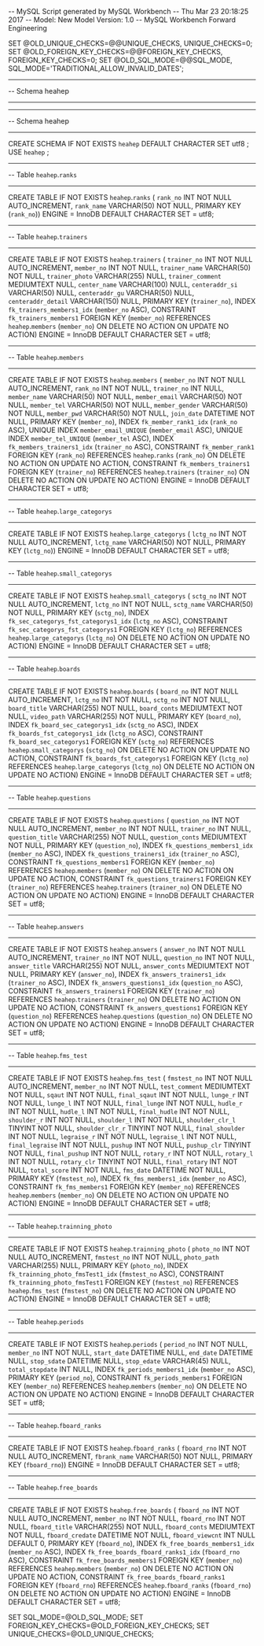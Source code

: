 -- MySQL Script generated by MySQL Workbench
-- Thu Mar 23 20:18:25 2017
-- Model: New Model    Version: 1.0
-- MySQL Workbench Forward Engineering

SET @OLD_UNIQUE_CHECKS=@@UNIQUE_CHECKS, UNIQUE_CHECKS=0;
SET @OLD_FOREIGN_KEY_CHECKS=@@FOREIGN_KEY_CHECKS, FOREIGN_KEY_CHECKS=0;
SET @OLD_SQL_MODE=@@SQL_MODE, SQL_MODE='TRADITIONAL,ALLOW_INVALID_DATES';

-- -----------------------------------------------------
-- Schema heahep
-- -----------------------------------------------------

-- -----------------------------------------------------
-- Schema heahep
-- -----------------------------------------------------
CREATE SCHEMA IF NOT EXISTS `heahep` DEFAULT CHARACTER SET utf8 ;
USE `heahep` ;

-- -----------------------------------------------------
-- Table `heahep`.`ranks`
-- -----------------------------------------------------
CREATE TABLE IF NOT EXISTS `heahep`.`ranks` (
  `rank_no` INT NOT NULL AUTO_INCREMENT,
  `rank_name` VARCHAR(50) NOT NULL,
  PRIMARY KEY (`rank_no`))
ENGINE = InnoDB
DEFAULT CHARACTER SET = utf8;


-- -----------------------------------------------------
-- Table `heahep`.`trainers`
-- -----------------------------------------------------
CREATE TABLE IF NOT EXISTS `heahep`.`trainers` (
  `trainer_no` INT NOT NULL AUTO_INCREMENT,
  `member_no` INT NOT NULL,
  `trainer_name` VARCHAR(50) NOT NULL,
  `trainer_photo` VARCHAR(255) NULL,
  `trainer_comment` MEDIUMTEXT NULL,
  `center_name` VARCHAR(100) NULL,
  `centeraddr_si` VARCHAR(50) NULL,
  `centeraddr_gu` VARCHAR(50) NULL,
  `centeraddr_detail` VARCHAR(150) NULL,
  PRIMARY KEY (`trainer_no`),
  INDEX `fk_trainers_members1_idx` (`member_no` ASC),
  CONSTRAINT `fk_trainers_members1`
    FOREIGN KEY (`member_no`)
    REFERENCES `heahep`.`members` (`member_no`)
    ON DELETE NO ACTION
    ON UPDATE NO ACTION)
ENGINE = InnoDB
DEFAULT CHARACTER SET = utf8;


-- -----------------------------------------------------
-- Table `heahep`.`members`
-- -----------------------------------------------------
CREATE TABLE IF NOT EXISTS `heahep`.`members` (
  `member_no` INT NOT NULL AUTO_INCREMENT,
  `rank_no` INT NOT NULL,
  `trainer_no` INT NULL,
  `member_name` VARCHAR(50) NOT NULL,
  `member_email` VARCHAR(50) NOT NULL,
  `member_tel` VARCHAR(50) NOT NULL,
  `member_gender` VARCHAR(50) NOT NULL,
  `member_pwd` VARCHAR(50) NOT NULL,
  `join_date` DATETIME NOT NULL,
  PRIMARY KEY (`member_no`),
  INDEX `fk_member_rank1_idx` (`rank_no` ASC),
  UNIQUE INDEX `member_email_UNIQUE` (`member_email` ASC),
  UNIQUE INDEX `member_tel_UNIQUE` (`member_tel` ASC),
  INDEX `fk_members_trainers1_idx` (`trainer_no` ASC),
  CONSTRAINT `fk_member_rank1`
    FOREIGN KEY (`rank_no`)
    REFERENCES `heahep`.`ranks` (`rank_no`)
    ON DELETE NO ACTION
    ON UPDATE NO ACTION,
  CONSTRAINT `fk_members_trainers1`
    FOREIGN KEY (`trainer_no`)
    REFERENCES `heahep`.`trainers` (`trainer_no`)
    ON DELETE NO ACTION
    ON UPDATE NO ACTION)
ENGINE = InnoDB
DEFAULT CHARACTER SET = utf8;


-- -----------------------------------------------------
-- Table `heahep`.`large_categorys`
-- -----------------------------------------------------
CREATE TABLE IF NOT EXISTS `heahep`.`large_categorys` (
  `lctg_no` INT NOT NULL AUTO_INCREMENT,
  `lctg_name` VARCHAR(50) NOT NULL,
  PRIMARY KEY (`lctg_no`))
ENGINE = InnoDB
DEFAULT CHARACTER SET = utf8;


-- -----------------------------------------------------
-- Table `heahep`.`small_categorys`
-- -----------------------------------------------------
CREATE TABLE IF NOT EXISTS `heahep`.`small_categorys` (
  `sctg_no` INT NOT NULL AUTO_INCREMENT,
  `lctg_no` INT NOT NULL,
  `sctg_name` VARCHAR(50) NOT NULL,
  PRIMARY KEY (`sctg_no`),
  INDEX `fk_sec_categorys_fst_categorys1_idx` (`lctg_no` ASC),
  CONSTRAINT `fk_sec_categorys_fst_categorys1`
    FOREIGN KEY (`lctg_no`)
    REFERENCES `heahep`.`large_categorys` (`lctg_no`)
    ON DELETE NO ACTION
    ON UPDATE NO ACTION)
ENGINE = InnoDB
DEFAULT CHARACTER SET = utf8;


-- -----------------------------------------------------
-- Table `heahep`.`boards`
-- -----------------------------------------------------
CREATE TABLE IF NOT EXISTS `heahep`.`boards` (
  `board_no` INT NOT NULL AUTO_INCREMENT,
  `lctg_no` INT NOT NULL,
  `sctg_no` INT NOT NULL,
  `board_title` VARCHAR(255) NOT NULL,
  `board_conts` MEDIUMTEXT NOT NULL,
  `video_path` VARCHAR(255) NOT NULL,
  PRIMARY KEY (`board_no`),
  INDEX `fk_board_sec_categorys1_idx` (`sctg_no` ASC),
  INDEX `fk_boards_fst_categorys1_idx` (`lctg_no` ASC),
  CONSTRAINT `fk_board_sec_categorys1`
    FOREIGN KEY (`sctg_no`)
    REFERENCES `heahep`.`small_categorys` (`sctg_no`)
    ON DELETE NO ACTION
    ON UPDATE NO ACTION,
  CONSTRAINT `fk_boards_fst_categorys1`
    FOREIGN KEY (`lctg_no`)
    REFERENCES `heahep`.`large_categorys` (`lctg_no`)
    ON DELETE NO ACTION
    ON UPDATE NO ACTION)
ENGINE = InnoDB
DEFAULT CHARACTER SET = utf8;


-- -----------------------------------------------------
-- Table `heahep`.`questions`
-- -----------------------------------------------------
CREATE TABLE IF NOT EXISTS `heahep`.`questions` (
  `question_no` INT NOT NULL AUTO_INCREMENT,
  `member_no` INT NOT NULL,
  `trainer_no` INT NULL,
  `question_title` VARCHAR(255) NOT NULL,
  `question_conts` MEDIUMTEXT NOT NULL,
  PRIMARY KEY (`question_no`),
  INDEX `fk_questions_members1_idx` (`member_no` ASC),
  INDEX `fk_questions_trainers1_idx` (`trainer_no` ASC),
  CONSTRAINT `fk_questions_members1`
    FOREIGN KEY (`member_no`)
    REFERENCES `heahep`.`members` (`member_no`)
    ON DELETE NO ACTION
    ON UPDATE NO ACTION,
  CONSTRAINT `fk_questions_trainers1`
    FOREIGN KEY (`trainer_no`)
    REFERENCES `heahep`.`trainers` (`trainer_no`)
    ON DELETE NO ACTION
    ON UPDATE NO ACTION)
ENGINE = InnoDB
DEFAULT CHARACTER SET = utf8;


-- -----------------------------------------------------
-- Table `heahep`.`answers`
-- -----------------------------------------------------
CREATE TABLE IF NOT EXISTS `heahep`.`answers` (
  `answer_no` INT NOT NULL AUTO_INCREMENT,
  `trainer_no` INT NOT NULL,
  `question_no` INT NOT NULL,
  `answer_title` VARCHAR(255) NOT NULL,
  `answer_conts` MEDIUMTEXT NOT NULL,
  PRIMARY KEY (`answer_no`),
  INDEX `fk_answers_trainers1_idx` (`trainer_no` ASC),
  INDEX `fk_answers_questions1_idx` (`question_no` ASC),
  CONSTRAINT `fk_answers_trainers1`
    FOREIGN KEY (`trainer_no`)
    REFERENCES `heahep`.`trainers` (`trainer_no`)
    ON DELETE NO ACTION
    ON UPDATE NO ACTION,
  CONSTRAINT `fk_answers_questions1`
    FOREIGN KEY (`question_no`)
    REFERENCES `heahep`.`questions` (`question_no`)
    ON DELETE NO ACTION
    ON UPDATE NO ACTION)
ENGINE = InnoDB
DEFAULT CHARACTER SET = utf8;


-- -----------------------------------------------------
-- Table `heahep`.`fms_test`
-- -----------------------------------------------------
CREATE TABLE IF NOT EXISTS `heahep`.`fms_test` (
  `fmstest_no` INT NOT NULL AUTO_INCREMENT,
  `member_no` INT NOT NULL,
  `test_comment` MEDIUMTEXT NOT NULL,
  `sqaut` INT NOT NULL,
  `final_sqaut` INT NOT NULL,
  `lunge_r` INT NOT NULL,
  `lunge_l` INT NOT NULL,
  `final_lunge` INT NOT NULL,
  `hudle_r` INT NOT NULL,
  `hudle_l` INT NOT NULL,
  `final_hudle` INT NOT NULL,
  `shoulder_r` INT NOT NULL,
  `shoulder_l` INT NOT NULL,
  `shoulder_clr_l` TINYINT NOT NULL,
  `shoulder_clr_r` TINYINT NOT NULL,
  `final_shoulder` INT NOT NULL,
  `legraise_r` INT NOT NULL,
  `legraise_l` INT NOT NULL,
  `final_legraise` INT NOT NULL,
  `pushup` INT NOT NULL,
  `pushup_clr` TINYINT NOT NULL,
  `final_pushup` INT NOT NULL,
  `rotary_r` INT NOT NULL,
  `rotary_l` INT NOT NULL,
  `rotary_clr` TINYINT NOT NULL,
  `final_rotary` INT NOT NULL,
  `total_score` INT NOT NULL,
  `fms_date` DATETIME NOT NULL,
  PRIMARY KEY (`fmstest_no`),
  INDEX `fk_fms_members1_idx` (`member_no` ASC),
  CONSTRAINT `fk_fms_members1`
    FOREIGN KEY (`member_no`)
    REFERENCES `heahep`.`members` (`member_no`)
    ON DELETE NO ACTION
    ON UPDATE NO ACTION)
ENGINE = InnoDB
DEFAULT CHARACTER SET = utf8;


-- -----------------------------------------------------
-- Table `heahep`.`trainning_photo`
-- -----------------------------------------------------
CREATE TABLE IF NOT EXISTS `heahep`.`trainning_photo` (
  `photo_no` INT NOT NULL AUTO_INCREMENT,
  `fmstest_no` INT NOT NULL,
  `photo_path` VARCHAR(255) NULL,
  PRIMARY KEY (`photo_no`),
  INDEX `fk_trainning_photo_fmsTest1_idx` (`fmstest_no` ASC),
  CONSTRAINT `fk_trainning_photo_fmsTest1`
    FOREIGN KEY (`fmstest_no`)
    REFERENCES `heahep`.`fms_test` (`fmstest_no`)
    ON DELETE NO ACTION
    ON UPDATE NO ACTION)
ENGINE = InnoDB
DEFAULT CHARACTER SET = utf8;


-- -----------------------------------------------------
-- Table `heahep`.`periods`
-- -----------------------------------------------------
CREATE TABLE IF NOT EXISTS `heahep`.`periods` (
  `period_no` INT NOT NULL,
  `member_no` INT NOT NULL,
  `start_date` DATETIME NULL,
  `end_date` DATETIME NULL,
  `stop_sdate` DATETIME NULL,
  `stop_edate` VARCHAR(45) NULL,
  `total_stopdate` INT NULL,
  INDEX `fk_periods_members1_idx` (`member_no` ASC),
  PRIMARY KEY (`period_no`),
  CONSTRAINT `fk_periods_members1`
    FOREIGN KEY (`member_no`)
    REFERENCES `heahep`.`members` (`member_no`)
    ON DELETE NO ACTION
    ON UPDATE NO ACTION)
ENGINE = InnoDB
DEFAULT CHARACTER SET = utf8;


-- -----------------------------------------------------
-- Table `heahep`.`fboard_ranks`
-- -----------------------------------------------------
CREATE TABLE IF NOT EXISTS `heahep`.`fboard_ranks` (
  `fboard_rno` INT NOT NULL AUTO_INCREMENT,
  `fbrank_name` VARCHAR(50) NOT NULL,
  PRIMARY KEY (`fboard_rno`))
ENGINE = InnoDB
DEFAULT CHARACTER SET = utf8;


-- -----------------------------------------------------
-- Table `heahep`.`free_boards`
-- -----------------------------------------------------
CREATE TABLE IF NOT EXISTS `heahep`.`free_boards` (
  `fboard_no` INT NOT NULL AUTO_INCREMENT,
  `member_no` INT NOT NULL,
  `fboard_rno` INT NOT NULL,
  `fboard_title` VARCHAR(255) NOT NULL,
  `fboard_conts` MEDIUMTEXT NOT NULL,
  `fboard_credate` DATETIME NOT NULL,
  `fboard_viewcnt` INT NULL DEFAULT 0,
  PRIMARY KEY (`fboard_no`),
  INDEX `fk_free_boards_members1_idx` (`member_no` ASC),
  INDEX `fk_free_boards_fboard_ranks1_idx` (`fboard_rno` ASC),
  CONSTRAINT `fk_free_boards_members1`
    FOREIGN KEY (`member_no`)
    REFERENCES `heahep`.`members` (`member_no`)
    ON DELETE NO ACTION
    ON UPDATE NO ACTION,
  CONSTRAINT `fk_free_boards_fboard_ranks1`
    FOREIGN KEY (`fboard_rno`)
    REFERENCES `heahep`.`fboard_ranks` (`fboard_rno`)
    ON DELETE NO ACTION
    ON UPDATE NO ACTION)
ENGINE = InnoDB
DEFAULT CHARACTER SET = utf8;


SET SQL_MODE=@OLD_SQL_MODE;
SET FOREIGN_KEY_CHECKS=@OLD_FOREIGN_KEY_CHECKS;
SET UNIQUE_CHECKS=@OLD_UNIQUE_CHECKS;

